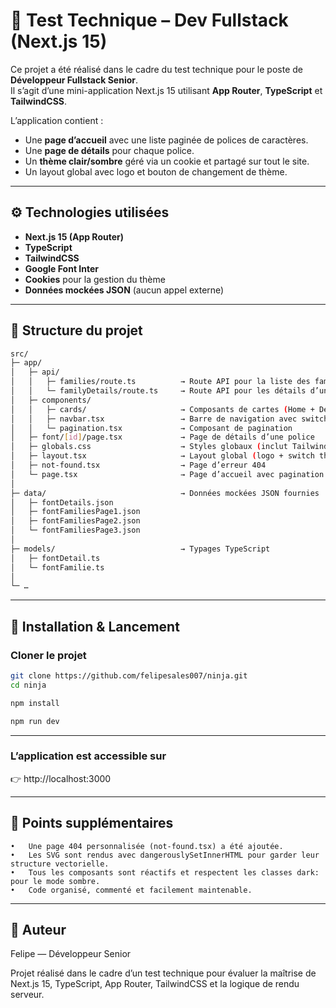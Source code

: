 # 🧠 Test Technique – Dev Fullstack (Next.js 15)

Ce projet a été réalisé dans le cadre du test technique pour le poste de **Développeur Fullstack Senior**.  
Il s’agit d’une mini-application Next.js 15 utilisant **App Router**, **TypeScript** et **TailwindCSS**.

L’application contient :
- Une **page d’accueil** avec une liste paginée de polices de caractères.
- Une **page de détails** pour chaque police.
- Un **thème clair/sombre** géré via un cookie et partagé sur tout le site.
- Un layout global avec logo et bouton de changement de thème.

---

## ⚙️ Technologies utilisées

- **Next.js 15 (App Router)**
- **TypeScript**
- **TailwindCSS**
- **Google Font Inter**
- **Cookies** pour la gestion du thème
- **Données mockées JSON** (aucun appel externe)

---

## 📁 Structure du projet

```bash
src/
├─ app/
│   ├─ api/
│   │   ├─ families/route.ts          → Route API pour la liste des familles
│   │   └─ familyDetails/route.ts     → Route API pour les détails d’une police
│   ├─ components/
│   │   ├─ cards/                     → Composants de cartes (Home + Détails)
│   │   ├─ navbar.tsx                 → Barre de navigation avec switch du thème
│   │   └─ pagination.tsx             → Composant de pagination
│   ├─ font/[id]/page.tsx             → Page de détails d’une police
│   ├─ globals.css                    → Styles globaux (inclut Tailwind)
│   ├─ layout.tsx                     → Layout global (logo + switch thème)
│   ├─ not-found.tsx                  → Page d’erreur 404
│   └─ page.tsx                       → Page d’accueil avec pagination
│
├─ data/                              → Données mockées JSON fournies
│   ├─ fontDetails.json
│   ├─ fontFamiliesPage1.json
│   ├─ fontFamiliesPage2.json
│   └─ fontFamiliesPage3.json
│
├─ models/                            → Typages TypeScript
│   ├─ fontDetail.ts
│   └─ fontFamilie.ts
│
└─ …
```

---

## 🚀 Installation & Lancement

### Cloner le projet
```bash
git clone https://github.com/felipesales007/ninja.git
cd ninja
```

```bash
npm install
```

```bash
npm run dev
```

---

### L’application est accessible sur
👉 http://localhost:3000

---

## 🧠 Points supplémentaires

	•	Une page 404 personnalisée (not-found.tsx) a été ajoutée.
	•	Les SVG sont rendus avec dangerouslySetInnerHTML pour garder leur structure vectorielle.
	•	Tous les composants sont réactifs et respectent les classes dark: pour le mode sombre.
	•	Code organisé, commenté et facilement maintenable.

---

## 🧾 Auteur

Felipe — Développeur Senior

Projet réalisé dans le cadre d’un test technique pour évaluer la maîtrise de Next.js 15, TypeScript, App Router, TailwindCSS et la logique de rendu serveur.

